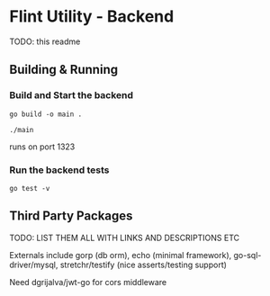 # Flint Utility - Backend

TODO: this readme

## Building & Running

### Build and Start the backend

`go build -o main .`

`./main`

runs on port 1323

### Run the backend tests

   `go test -v`

## Third Party Packages

TODO: LIST THEM ALL WITH LINKS AND DESCRIPTIONS ETC

Externals include gorp (db orm), echo (minimal framework), go-sql-driver/mysql, stretchr/testify (nice asserts/testing support)

Need dgrijalva/jwt-go for cors middleware
